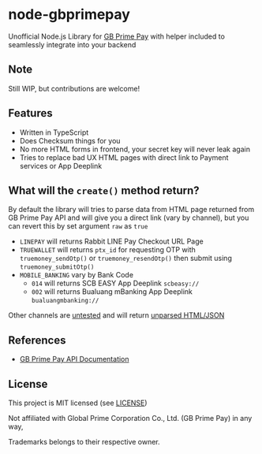 # node-gbprimepay
Unofficial Node.js Library for [GB Prime Pay](https://www.gbprimepay.com/) with helper included to seamlessly integrate into your backend

## Note
Still WIP, but contributions are welcome!

## Features
- Written in TypeScript
- Does Checksum things for you
- No more HTML forms in frontend, your secret key will never leak again
- Tries to replace bad UX HTML pages with direct link to Payment services or App Deeplink

## What will the `create()` method return?
By default the library will tries to parse data from HTML page returned from GB Prime Pay API and will give you a direct link (vary by channel), but you can revert this by set argument `raw` as `true`

- `LINEPAY` will returns Rabbit LINE Pay Checkout URL Page
- `TRUEWALLET` will returns `ptx_id` for requesting OTP with `truemoney_sendOtp()` or `truemoney_resendOtp()` then submit using `truemoney_submitOtp()`
- `MOBILE_BANKING` vary by Bank Code
  - `014` will returns SCB EASY App Deeplink `scbeasy://`
  - `002` will returns Bualuang mBanking App Deeplink `bualuangmbanking://`

Other channels are <ins>untested</ins> and will return <ins>unparsed HTML/JSON</ins>

## References
- [GB Prime Pay API Documentation](https://doc.gbprimepay.com/)

## License
This project is MIT licensed (see [LICENSE](LICENSE))

Not affiliated with Global Prime Corporation Co., Ltd. (GB Prime Pay) in any way, 

Trademarks belongs to their respective owner.
